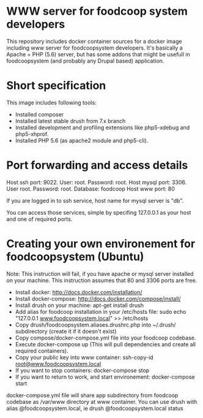 # WWW server for foodcoop system developers

This repository includes docker container sources for a docker image including www server for foodcoopsystem developers. It's basically a Apache + PHP (5.6) server, but has some addons that might be usefull in foodcoopsystem (and probably any Drupal based) application.

# Short specification
This image includes following tools:

* Installed composer
* Installed latest stable drush from 7.x branch
* Installed development and profiling extensions like php5-xdebug and php5-xhprof.
* Installed PHP 5.6 (as apache2 module and php5-cli).

# Port forwarding and access details

Host ssh port: 9022. User: root. Password: root. 
Host mysql port: 3306. User root. Password: root. Database: foodcoop
Host www port: 80

If you are logged in to ssh service, host name for mysql server is "db".

You can access those services, simple by specifing 127.0.0.1 as your host and one of required ports.


# Creating your own environement for foodcoopsystem (Ubuntu)
Note: This instruction will fail, if you have apache or mysql server installed on your machine. This instruction assumes that 80 and 3306 ports are free. 

* Install docker: http://docs.docker.com/installation/
* Install docker-compose: http://docs.docker.com/compose/install/
* Install drush on your machine: apt-get install drush
* Add alias for foodcoop installation in your /etc/hosts file: sudo echo "127.0.0.1 www.foodcoopsystem.local" >> /etc/hosts
* Copy drush/foodcoopsystem.aliases.drushrc.php into ~/.drush/ subdirectory (create it if it doesn't exist)
* Copy compose/docker-compose.yml file into your foodcoop codebase. 
* Execute docker-compose up (This will pull dependencies and create all required containers).
* Copy your public key into www container: ssh-copy-id root@www.foodcoopsystem.local
* If you want to stop containers: docker-compose stop
* If you want to return to work, and start environement: docker-compose start

docker-compose.yml file will share app subdirectory from foodcoop codebase as /var/www directory at www container. You can use drush with alias @foodcoopsystem.local, ie drush @foodcoopsystem.local status 
